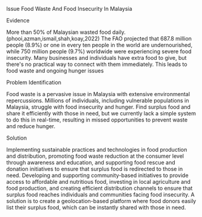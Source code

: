 Issue
Food Waste And Food Insecurity In Malaysia

Evidence

More than 50% of Malaysian wasted food daily.(phooi,azman,ismail,shah,koay,2022)
The FAO projected that 687.8 million people (8.9%) or one in every ten people in the world are undernourished, while 750 million people (9.7%) worldwide were experiencing severe food insecurity. 
Many businesses and individuals have extra food to give, but there's no practical way to connect with them immediately. This leads to food waste and ongoing hunger issues

Problem Identification

Food waste is a pervasive issue in Malaysia with extensive environmental repercussions. 
Millions of individuals, including vulnerable populations in Malaysia, struggle with food insecurity and hunger. 
Find surplus food and share it efficiently with those in need, but we currently lack a simple system to do this in real-time, resulting in missed opportunities to prevent waste and reduce hunger. 

Solution

Implementing sustainable practices and technologies in food production and distribution, promoting food waste reduction at the consumer level through awareness and education, and supporting food rescue and donation initiatives to ensure that surplus food is redirected to those in need.
Developing and supporting community-based initiatives to provide access to affordable and nutritious food, investing in local agriculture and food production, and creating efficient distribution channels to ensure that surplus food reaches individuals and communities facing food insecurity.
A solution is to create a geolocation-based platform where food donors easily list their surplus food, which can be instantly shared with those in need.

